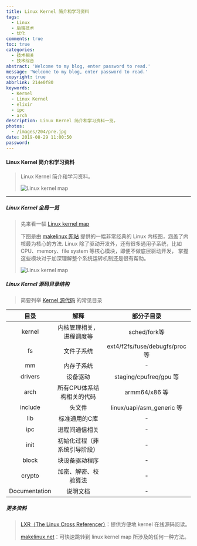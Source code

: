 ```yaml
---
title: Linux Kernel 简介和学习资料
tags:
  - Linux
  - 后端技术
  - 优化
comments: true
toc: true
categories:
  - 技术相关
  - 技术综合
abstract: 'Welcome to my blog, enter password to read.'
message: 'Welcome to my blog, enter password to read.'
copyright: true
abbrlink: 214e0f80
keywords:
  - Kernel
  - Linux Kernel
  - elixir
  - ipc
  - arch
description: Linux Kernel 简介和学习资料一览。
photos:
  - /images/204/pre.jpg
date: 2019-08-29 11:00:50
password:
---
```

<script type="text/javascript" src="/js/src/bai.js"></script>

#### Linux Kernel 简介和学习资料
> Linux Kernel 简介和学习资料。
>
> ![Linux kernel map](/images/204/index.jpg)

---

##### Linux Kernel 全局一览
> 先来看一幅 [Linux kernel map](/images/204/linux_kernel_map.png)
>
> 下图是由 [makelinux 网站](http://www.makelinux.net/kernel_map/) 提供的一幅非常经典的 Linux 内核图，涵盖了内核最为核心的方法. Linux 除了驱动开发外，还有很多通用子系统，比如 CPU、memory、file system 等核心模块，即便不做底层驱动开发， 掌握这些模块对于加深理解整个系统运转机制还是很有帮助。
>
> ![Linux kernel map](/images/204/linux_kernel_map.png)


##### Linux Kernel 源码目录结构
> 简要列举 [Kernel 源代码](https://www.kernel.org/) 的常见目录

|目录          | 解释                         |  部分子目录                    |
|:------------:|:----------------------------:|:------------------------------:|
|kernel        | 内核管理相关，进程调度等     | sched/fork等                   |
|fs            | 文件子系统                   | ext4/f2fs/fuse/debugfs/proc 等 |
|mm            | 内存子系统                   | -                              |
|drivers       | 设备驱动                     | staging/cpufreq/gpu 等         |
|arch          | 所有CPU体系结构相关的代码    | armm64/x86 等                  |
|include       | 头文件                       | linux/uapi/asm_generic 等      |
|lib           | 标准通用的C库                | -                              |
|ipc           | 进程间通信相关               | -                              |
|init          | 初始化过程（非系统引导阶段） | -                              |
|block         | 块设备驱动程序               | -                              |
|crypto        | 加密、解密、校验算法         | -                              |
|Documentation | 说明文档                     | -                              |

##### 更多资料
> [LXR（The Linux Cross Referencer）](https://elixir.bootlin.com/linux/latest/source)：提供方便地 kernel 在线源码阅读。
>
> [makelinux.net]()：可快速跳转到 linux kernel map 所涉及的任何一种方法。
